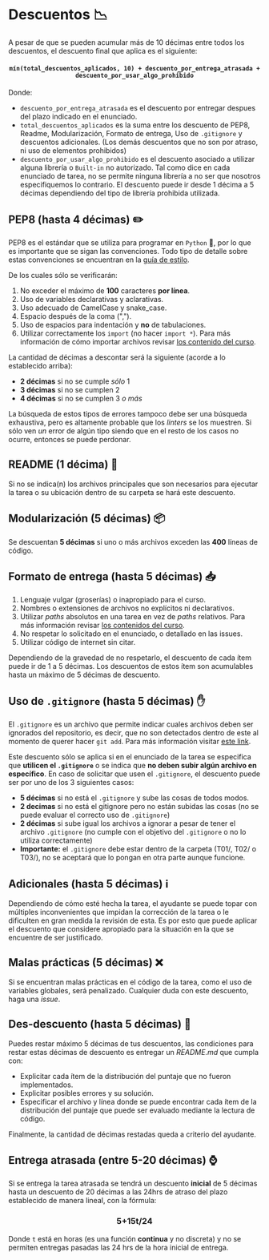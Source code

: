 # Descuentos :chart_with_downwards_trend: 

A pesar de que se pueden acumular más de 10 décimas entre todos los descuentos, el descuento final que aplica es el siguiente:

#### <center>`mín(total_descuentos_aplicados, 10) + descuento_por_entrega_atrasada + descuento_por_usar_algo_prohibido`</center>

Donde:
* `descuento_por_entrega_atrasada` es el descuento  por entregar despues del plazo indicado en el enunciado.
* `total_descuentos_aplicados` es la suma entre los descuento de PEP8, Readme, Modularización, Formato de entrega, Uso de `.gitignore` y descuentos adicionales. (Los demás descuentos que no son por atraso, ni uso de elementos prohibidos)
* `descuento_por_usar_algo_prohibido` es el descuento asociado a utilizar alguna librería o `Built-in` no autorizado. Tal como dice en cada enunciado de tarea, no se permite ninguna librería a no ser que nosotros especifiquemos lo contrario. El descuento puede ir desde 1 décima a 5 décimas dependiendo del tipo de librería prohibida utilizada.

## PEP8 (hasta 4 décimas) :pencil2: 
PEP8 es el estándar que se utiliza para programar en `Python` :snake:, por lo que es importante que se sigan las convenciones. Todo tipo de detalle sobre estas convenciones se encuentran en la [guía de estilo](https://github.com/IIC2233/contenidos/blob/master/semana-00/1-gu%C3%ADa-de-estilo.ipynb).

De los cuales sólo se verificarán:
1. No exceder el máximo de **100** caracteres **por línea**.
2. Uso de variables declarativas y aclarativas.
3. Uso adecuado de CamelCase y snake_case.
4. Espacio después de la coma (",").
5. Uso de espacios para indentación y **no** de tabulaciones. 
6. Utilizar correctamente los `import` (no hacer `import *`). Para más información de cómo importar archivos revisar [los contenido del curso](https://github.com/IIC2233/contenidos/blob/master/semana-00/2-modularizaci%C3%B3n.ipynb).

La cantidad de décimas a descontar será la siguiente (acorde a lo establecido arriba):
- **2 décimas** si no se cumple _sólo_ 1
- **3 décimas** si no se cumplen 2
- **4 décimas** si no se cumplen 3 _o más_

La búsqueda de estos tipos de errores tampoco debe ser una búsqueda exhaustiva, pero es altamente probable que los _linters_ se los muestren. Si sólo ven _un_ error de algún tipo siendo que en el resto de los casos no ocurre, entonces se puede perdonar.

## README (1 décima) :page_facing_up: 

Si no se indica(n) los archivos principales que son necesarios para ejecutar la tarea o su ubicación dentro de su carpeta se hará este descuento.


## Modularización (5 décimas) :package: 

Se descuentan **5 décimas** si uno o más archivos exceden las **400** líneas de código.


## Formato de entrega (hasta 5 décimas) :inbox_tray: 
 1. Lenguaje vulgar (groserías) o inapropiado para el curso.
 2. Nombres o extensiones de archivos no explícitos ni declarativos.
 3. Utilizar _paths_ absolutos en una tarea en vez de _paths_ relativos. Para más información revisar [los contenidos del curso](https://github.com/IIC2233/contenidos/blob/master/semana-00/3-paths.ipynb).
 4. No respetar lo solicitado en el enunciado, o detallado en las issues.
 5. Utilizar código de internet sin citar. 
 
Dependiendo de la gravedad de no respetarlo, el descuento de cada ítem puede ir de 1 a 5 décimas.
Los descuentos de estos ítem son acumulables hasta un máximo de 5 décimas de descuento.

## Uso de `.gitignore` (hasta 5 décimas) :hand: 

El `.gitignore` es un archivo que permite indicar cuales archivos deben ser ignorados del repositorio, es decir, que no son detectados dentro de este al momento de querer hacer `git add`. Para más información visitar [este link](https://git-scm.com/docs/gitignore).

Este descuento sólo se aplica si en el enunciado de la tarea se especifica que **utilicen el `.gitignore`** o se indica que **no deben subir algún archivo en específico**. En caso de solicitar que usen el `.gitignore`, el descuento puede ser por uno de los 3 siguientes casos:
- **5 décimas** si no está el `.gitignore` y sube las cosas de todos modos.
- **2 decimas** si no está el gitignore pero no están subidas las cosas (no se puede evaluar el correcto uso de `.gitignore`)
- **2 décimas** si sube igual los archivos a ignorar a pesar de tener el archivo `.gitignore` (no cumple con el objetivo del `.gitignore` o no lo utiliza correctamente)
- **Importante:** el `.gitignore` debe estar dentro de la carpeta (T01/, T02/ o T03/), no se aceptará que lo pongan en otra parte aunque funcione.

## Adicionales (hasta 5 décimas) :information_source:
Dependiendo de cómo esté hecha la tarea, el ayudante se puede topar con múltiples inconvenientes que impidan la corrección de la tarea o le dificulten en gran medida la revisión de esta. Es por esto que puede aplicar el descuento que considere apropiado para la situación en la que se encuentre de ser justificado.

## Malas prácticas (5 décimas) :x:
Si se encuentran malas prácticas en el código de la tarea, como el uso de variables globales, será penalizado. Cualquier duda con este descuento, haga una _issue_.

## Des-descuento (hasta 5 décimas) :tada:

Puedes restar máximo 5 décimas de tus descuentos, las condiciones para restar estas décimas de descuento es entregar un _README.md_ que cumpla con:
* Explicitar cada ítem de la distribución del puntaje que no fueron implementados.
* Explicitar posibles errores y su solución.
* Especificar el archivo y línea donde se puede encontrar cada ítem de la distribución del puntaje que puede ser evaluado mediante la lectura de código.

Finalmente, la cantidad de décimas restadas queda a criterio del ayudante.

## Entrega atrasada (entre 5-20 décimas) :watch: 

Si se entrega la tarea atrasada se tendrá un descuento **inicial** de 5 décimas hasta un descuento de 20 décimas a las 24hrs de atraso del plazo establecido de manera lineal, con la fórmula:

### <center>5+15t/24</center>

Donde `t` está en horas (es una función **continua** y no discreta) y no se permiten entregas pasadas las 24 hrs de la hora inicial de entrega.
